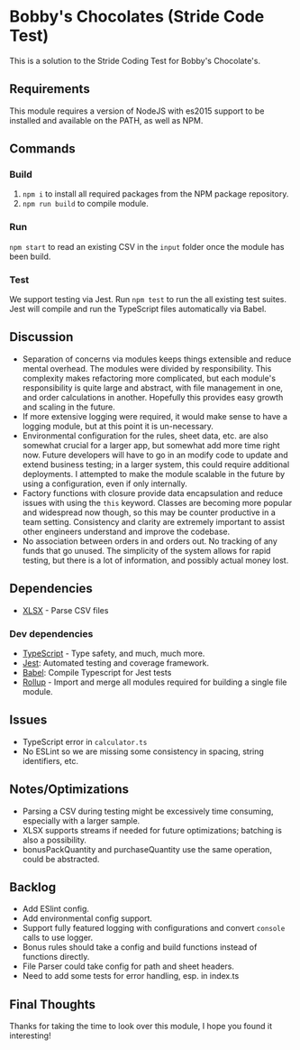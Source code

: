 # Bobby's Chocolates (Stride Code Test)
This is a solution to the Stride Coding Test for Bobby's Chocolate's.

## Requirements
This module requires a version of NodeJS with es2015 support to be installed and available on the PATH, as well as NPM.

## Commands
### Build
1) `npm i` to install all required packages from the NPM package repository.
2) `npm run build` to compile module.

### Run
`npm start` to read an existing CSV in the `input` folder once the module has been build.

### Test
We support testing via Jest.  Run `npm test` to run the all existing test suites.
Jest will compile and run the TypeScript files automatically via Babel.

## Discussion
 - Separation of concerns via modules keeps things extensible and reduce mental overhead.  The modules were divided by responsibility.  This complexity makes refactoring more complicated, but each module's responsibility is quite large and abstract, with file management in one, and order calculations in another.  Hopefully this provides easy growth and scaling in the future.  
 -  If more extensive logging were required, it would make sense to have a logging module, but at this point it is un-necessary.  
 -  Environmental configuration for the rules, sheet data, etc. are also somewhat crucial for a larger app, but somewhat add more time right now.  Future developers will have to go in an modify code to update and extend business testing; in a larger system, this could require additional deployments. I attempted to make the module scalable in the future by using a configuration, even if only internally.
 - Factory functions with closure provide data encapsulation and reduce issues with using the `this` keyword.  Classes are becoming more popular and widespread now though, so this may be counter productive in a team setting.  Consistency and clarity are extremely important to assist other engineers understand and improve the codebase.
 - No association between orders in and orders out.  No tracking of any funds that go unused.  The simplicity of the system allows for rapid testing, but there is a lot of information, and possibly actual money lost.
 
## Dependencies
- [XLSX](https://docs.sheetjs.com/#json) - Parse CSV files

### Dev dependencies
- [TypeScript](https://www.typescriptlang.org/) - Type safety, and much, much more.
- [Jest](https://jestjs.io/docs/en): Automated testing and coverage framework.
- [Babel](https://babeljs.io/): Compile Typescript for Jest tests
- [Rollup](https://rollupjs.org/guide/en) - Import and merge all modules required for building a single file module.

## Issues
- TypeScript error in `calculator.ts`
- No ESLint so we are missing some consistency in spacing, string identifiers, etc.

## Notes/Optimizations
- Parsing a CSV during testing might be excessively time consuming, especially with a larger sample.
- XLSX supports streams if needed for future optimizations; batching is also a possibility.
- bonusPackQuantity and purchaseQuantity use the same operation, could be abstracted.

## Backlog
- Add ESlint config.
- Add environmental config support.
- Support fully featured logging with configurations and convert `console` calls to use logger.
- Bonus rules should take a config and build functions instead of functions directly.
- File Parser could take config for path and sheet headers.
- Need to add some tests for error handling, esp. in index.ts

## Final Thoughts
Thanks for taking the time to look over this module, I hope you found it interesting!